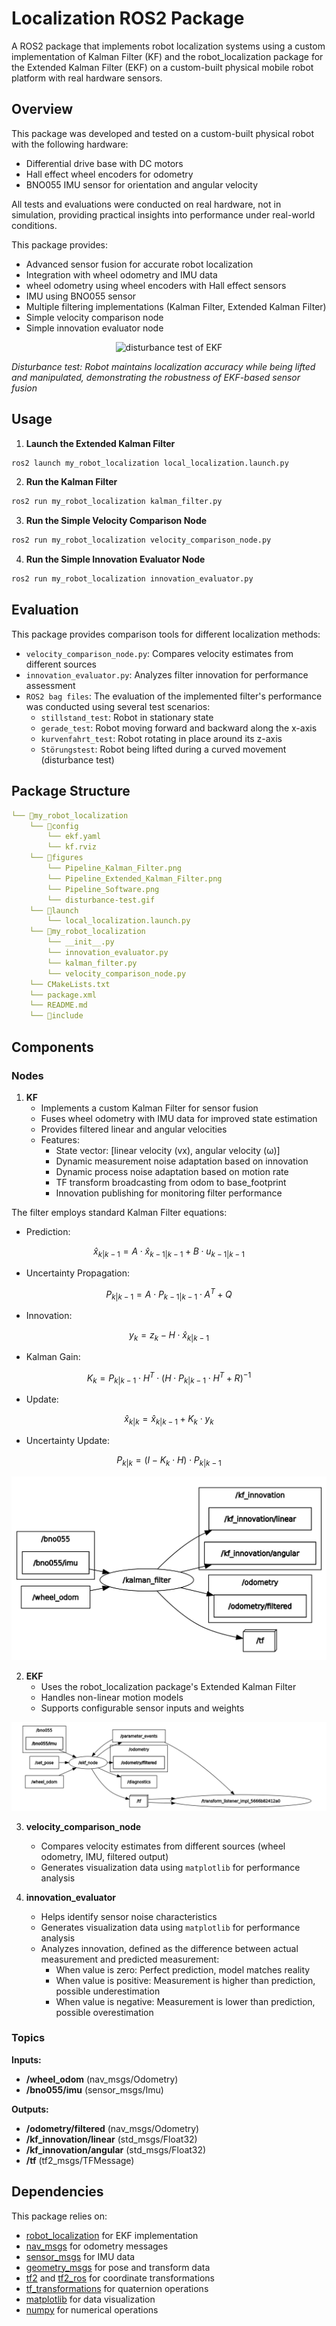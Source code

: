 # Localization ROS2 Package
A ROS2 package that implements robot localization systems using a custom implementation of Kalman Filter (KF) and the robot_localization package for the Extended Kalman Filter (EKF) on a custom-built physical mobile robot platform with real hardware sensors.

## Overview

This package was developed and tested on a custom-built physical robot with the following hardware:
- Differential drive base with DC motors
- Hall effect wheel encoders for odometry
- BNO055 IMU sensor for orientation and angular velocity


All tests and evaluations were conducted on real hardware, not in simulation, providing practical insights into performance under real-world conditions.

This package provides:

- Advanced sensor fusion for accurate robot localization
- Integration with wheel odometry and IMU data
- wheel odometry using wheel encoders with Hall effect sensors
- IMU using BNO055 sensor
- Multiple filtering implementations (Kalman Filter, Extended Kalman Filter)
- Simple velocity comparison node
- Simple innovation evaluator node 

<p align="center">
  <img src="figures/disturbance_test.gif" alt="disturbance test of EKF">

  <em>Disturbance test: Robot maintains localization accuracy while being lifted and manipulated, demonstrating the robustness of EKF-based sensor fusion</em>
</p>

## Usage
1. **Launch the Extended Kalman Filter**
```bash
ros2 launch my_robot_localization local_localization.launch.py
```
2. **Run the Kalman Filter**
```bash
ros2 run my_robot_localization kalman_filter.py
```
3. **Run the Simple Velocity Comparison Node**
```bash
ros2 run my_robot_localization velocity_comparison_node.py
```
4. **Run the Simple Innovation Evaluator Node**
```bash
ros2 run my_robot_localization innovation_evaluator.py
```


## Evaluation
This package provides comparison tools for different localization methods:
- `velocity_comparison_node.py`: Compares velocity estimates from different sources
- `innovation_evaluator.py`: Analyzes filter innovation for performance assessment
- `ROS2 bag files`: The evaluation of the implemented filter's performance was conducted using several test scenarios:
    - `stillstand_test`: Robot in stationary state
    - `gerade_test`:  Robot moving forward and backward along the x-axis
    - `kurvenfahrt_test`: Robot rotating in place around its z-axis
    - `Störungstest`: Robot being lifted during a curved movement (disturbance test)


## Package Structure
```yaml
└── 📁my_robot_localization
    └── 📁config
        └── ekf.yaml
        └── kf.rviz
    └── 📁figures
        └── Pipeline_Kalman_Filter.png
        └── Pipeline_Extended_Kalman_Filter.png
        └── Pipeline_Software.png
        └── disturbance-test.gif
    └── 📁launch
        └── local_localization.launch.py
    └── 📁my_robot_localization
        └── __init__.py
        └── innovation_evaluator.py
        └── kalman_filter.py
        └── velocity_comparison_node.py
    └── CMakeLists.txt
    └── package.xml
    └── README.md
    └── 📁include
```

## Components

### Nodes
1. **KF**
   - Implements a custom Kalman Filter for sensor fusion
   - Fuses wheel odometry with IMU data for improved state estimation
   - Provides filtered linear and angular velocities
   - Features:
     - State vector: [linear velocity (vx), angular velocity (ω)]
     - Dynamic measurement noise adaptation based on innovation
     - Dynamic process noise adaptation based on motion rate
     - TF transform broadcasting from odom to base_footprint
     - Innovation publishing for monitoring filter performance

The filter employs standard Kalman Filter equations:

- Prediction: 

$$\hat{x}_{k|k-1} = A \cdot \hat{x}_{k-1|k-1} + B \cdot u_{k-1|k-1}$$

- Uncertainty Propagation:

$$P_{k|k-1} = A \cdot P_{k-1|k-1} \cdot A^T + Q$$

- Innovation:

$$y_k = z_k - H \cdot \hat{x}_{k|k-1}$$

- Kalman Gain:

$$K_k = P_{k|k-1} \cdot H^T \cdot (H \cdot P_{k|k-1} \cdot H^T + R)^{-1}$$

- Update:

$$\hat{x}_{k|k} = \hat{x}_{k|k-1} + K_k \cdot y_k$$

- Uncertainty Update:

$$P_{k|k} = (I - K_k \cdot H) \cdot P_{k|k-1}$$

![Pipeline of Kalman Filter](figures/Pipeline_Kalman_Filter.png)


2. **EKF**
    - Uses the robot_localization package's Extended Kalman Filter
    - Handles non-linear motion models
    - Supports configurable sensor inputs and weights


![Pipeline of Extended Kalman Filter](figures/Pipeline_Extended_Kalman_Filter.png)


3. **velocity_comparison_node** 
    - Compares velocity estimates from different sources (wheel odometry, IMU, filtered output)
    - Generates visualization data using `matplotlib` for performance analysis

4. **innovation_evaluator**
    - Helps identify sensor noise characteristics
    - Generates visualization data using `matplotlib` for performance analysis
    - Analyzes innovation, defined as the difference between actual measurement and predicted measurement:
        - When value is zero: Perfect prediction, model matches reality
        - When value is positive: Measurement is higher than prediction, possible underestimation
        - When value is negative: Measurement is lower than prediction, possible overestimation

### Topics

**Inputs:**
- **/wheel_odom** (nav_msgs/Odometry)
- **/bno055/imu** (sensor_msgs/Imu)

**Outputs:**
- **/odometry/filtered** (nav_msgs/Odometry)
- **/kf_innovation/linear** (std_msgs/Float32)
- **/kf_innovation/angular** (std_msgs/Float32)
- **/tf** (tf2_msgs/TFMessage)


## Dependencies
This package relies on:
- [robot_localization](https://github.com/cra-ros-pkg/robot_localization) for EKF implementation
- [nav_msgs](https://docs.ros.org/en/noetic/api/nav_msgs/html/index-msg.html) for odometry messages
- [sensor_msgs](https://docs.ros2.org/latest/api/sensor_msgs/index-msg.html) for IMU data
- [geometry_msgs](https://docs.ros2.org/latest/api/geometry_msgs/index-msg.html) for pose and transform data
- [tf2](https://ros2-industrial-workshop.readthedocs.io/en/latest/_source/navigation/ROS2-TF2.html) and [tf2_ros](https://docs.ros.org/en/humble/Tutorials/Intermediate/Tf2/Tf2-Main.html) for coordinate transformations
- [tf_transformations](https://docs.ros.org/en/humble/Tutorials/Intermediate/Tf2/Quaternion-Fundamentals.html) for quaternion operations
- [matplotlib](https://matplotlib.org/) for data visualization
- [numpy](https://numpy.org/) for numerical operations 